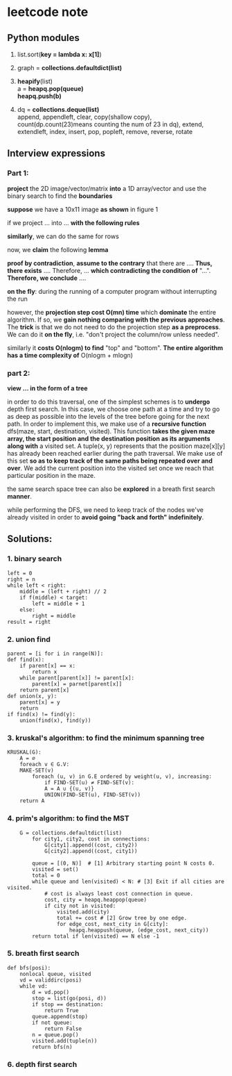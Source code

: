 # leetcode note

## Python modules
1. list.sort(__key = lambda x: x[1]__)

2. graph = __collections.defaultdict(list)__

3. __heapify__(list)     
a = __heapq.pop(queue)__  
__heapq.push(b)__

4. dq = __collections.deque(list)__      
append, appendleft, clear, copy(shallow copy), count(dp.count(23)means counting the num of 23 in dq), extend, extendleft, 
index, insert, pop, popleft, remove, reverse, rotate





## Interview expressions

### Part 1:

__project__ the 2D image/vector/matrix __into__ a 1D array/vector and use the binary search to find the __boundaries__

__suppose__ we have a 10x11 image __as shown__ in figure 1

if we project ... into ... __with the following rules__

__similarly__, we can do the same for rows

now, we __claim__ the following __lemma__

__proof by contradiction__, __assume to the contrary__ that there are .... __Thus, there exists__ .... Therefore, ... __which contradicting the condition of__ "...". __Therefore, we conclude__ ....

__on the fly__: during the running of a computer program without interrupting the run

however, the __projection step cost O(mn) time__ which __dominate__ the entire algorithm. If so, we __gain nothing comparing with the previous approaches__. The __trick__ is that we do not need to do the projection step __as a preprocess__. We can do it __on the fly__, i.e. "don't project the column/row unless needed".

similarly it __costs O(nlogm) to find__ "top" and "bottom". __The entire algorithm has a time complexity of__ O(nlogm + mlogn)

### part 2:

__view ... in the form of a tree__

in order to do this traversal, one of the simplest schemes is to __undergo__ depth first search. In this case, we choose one path at a time and try to go as deep as possible into the levels of the tree before going for the next path. In order to implement this, we make use of a __recursive function__ dfs(maze, start, destination, visited). This function __takes the given maze array, the start position and the destination position as its arguments along with__ a visited set. A tuple(x, y) represents that the position maze[x][y] has already been reached earlier during the path traversal. We make use of this set __so as to keep track of the same paths being repeated over and over__. We add the current position into the visited set once we reach that particular position in the maze.

the same search space tree can also be __explored__ in a breath first search __manner__. 

while performing the DFS, we need to keep track of the nodes we've already visited in order to __avoid going "back and forth" indefinitely__.







## Solutions:
### 1. binary search
```
left = 0
right = n
while left < right:
    middle = (left + right) // 2
    if f(middle) < target:
        left = middle + 1
    else:
        right = middle
result = right
```

### 2. union find
```
parent = [i for i in range(N)]:
def find(x):
    if parent[x] == x:
        return x
    while parent[parent[x]] != parent[x]:
        parent[x] = parnet[parent[x]]
    return parent[x]
def union(x, y):
    parent[x] = y
    return 
if find(x) != find(y):
    union(find(x), find(y))
```

### 3. kruskal's algorithm: to find the minimum spanning tree
```
KRUSKAL(G):
    A = ∅
    foreach v ∈ G.V:
    MAKE-SET(v)
        foreach (u, v) in G.E ordered by weight(u, v), increasing:
            if FIND-SET(u) ≠ FIND-SET(v):
            A = A ∪ {(u, v)}
            UNION(FIND-SET(u), FIND-SET(v))
    return A
```

### 4. prim's algorithm: to find the MST
```
    G = collections.defaultdict(list)
        for city1, city2, cost in connections:
            G[city1].append((cost, city2))
            G[city2].append((cost, city1))
        
        queue = [(0, N)]  # [1] Arbitrary starting point N costs 0.
        visited = set()
        total = 0
        while queue and len(visited) < N: # [3] Exit if all cities are visited.
            # cost is always least cost connection in queue.
            cost, city = heapq.heappop(queue)
            if city not in visited:
                visited.add(city)
                total += cost # [2] Grow tree by one edge.
                for edge_cost, next_city in G[city]:
                    heapq.heappush(queue, (edge_cost, next_city))
        return total if len(visited) == N else -1
```
### 5. breath first search
```
def bfs(posi):
    nonlocal queue, visited
    vd = validdirc(posi)
    while vd:
        d = vd.pop()
        stop = list(go(posi, d))
        if stop == destination:
            return True
        queue.append(stop)
        if not queue:
            return False
        n = queue.pop()
        visited.add(tuple(n))
        return bfs(n)
```
### 6. depth first search
```

```
























